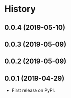 History
=======

0.0.4 (2019-05-10)
------------------

0.0.3 (2019-05-09)
------------------

0.0.2 (2019-05-09)
------------------

0.0.1 (2019-04-29)
------------------

-   First release on PyPI.

